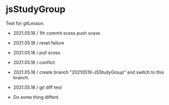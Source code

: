 # jsStudyGroup

Test for gitLesson.

* 2021.05.18 / 1th commit scess push scess
* 2021.05.18 / reset failure
* 2021.05.18 / pull scess
* 2021.05.18 / conflict

* 2021.05.18 / create branch "20210519-JSStudyGroup" and switch to this branch.
* 2021.05.18 / git diff test
* Do some thing diffent.
